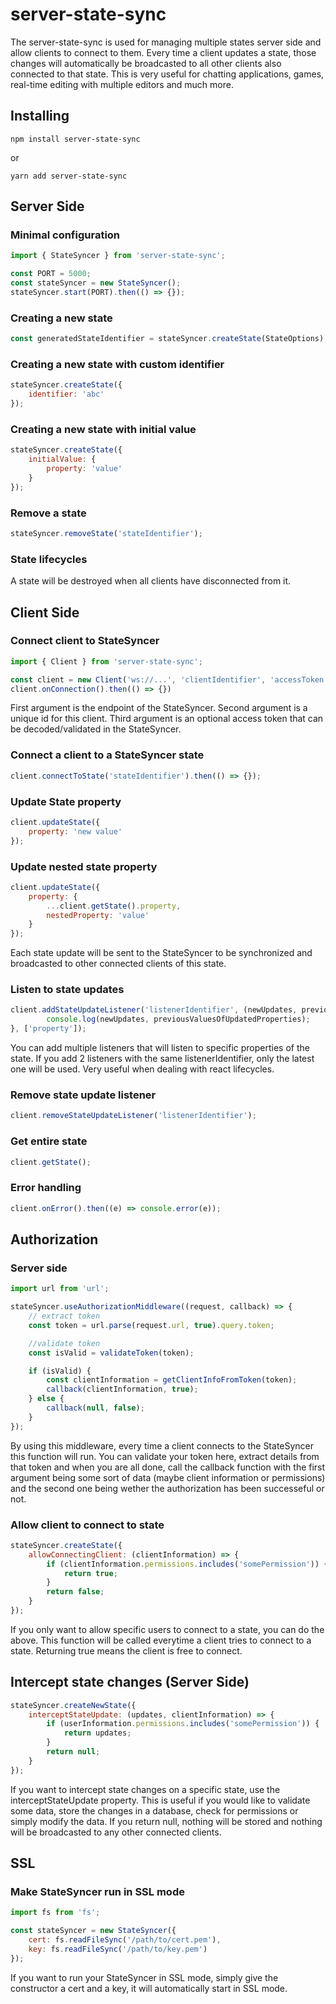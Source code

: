 # server-state-sync
The server-state-sync is used for managing multiple states server side and allow clients to connect to them. Every time a client updates a state, those changes will automatically be broadcasted to all other clients also connected to that state. This is very useful for chatting applications, games, real-time editing with multiple editors and much more.
## Installing
```
npm install server-state-sync
```
or
```
yarn add server-state-sync
```

## Server Side

### Minimal configuration

```js
import { StateSyncer } from 'server-state-sync';

const PORT = 5000;
const stateSyncer = new StateSyncer();
stateSyncer.start(PORT).then(() => {});
```

### Creating a new state

```js
const generatedStateIdentifier = stateSyncer.createState(StateOptions);
```

### Creating a new state with custom identifier

```js
stateSyncer.createState({
    identifier: 'abc'
});
```
### Creating a new state with initial value

```js
stateSyncer.createState({
    initialValue: {
        property: 'value'
    }
});
```
### Remove a state
```js
stateSyncer.removeState('stateIdentifier');
```
### State lifecycles
A state will be destroyed when all clients have disconnected from it. 

## Client Side
### Connect client to StateSyncer
```js
import { Client } from 'server-state-sync';

const client = new Client('ws://...', 'clientIdentifier', 'accessToken');
client.onConnection().then(() => {})
```
First argument is the endpoint of the StateSyncer. Second argument is a unique id for this client. Third argument is an optional access token that can be decoded/validated in the StateSyncer.
### Connect a client to a StateSyncer state
```js
client.connectToState('stateIdentifier').then(() => {});
```
### Update State property
```js
client.updateState({
    property: 'new value'
});
```
### Update nested state property
```js
client.updateState({
    property: {
        ...client.getState().property,
        nestedProperty: 'value'
    }
});
```
Each state update will be sent to the StateSyncer to be synchronized and broadcasted to other connected clients of this state.
### Listen to state updates
```js
client.addStateUpdateListener('listenerIdentifier', (newUpdates, previousValuesOfUpdatedProperties) => {
        console.log(newUpdates, previousValuesOfUpdatedProperties);
}, ['property']);
```
You can add multiple listeners that will listen to specific properties of the state. If you add 2 listeners with the same listenerIdentifier, only the latest one will be used. Very useful when dealing with react lifecycles.
### Remove state update listener
```js
client.removeStateUpdateListener('listenerIdentifier');
```
### Get entire state
```js
client.getState();
```
### Error handling
```js
client.onError().then((e) => console.error(e));
```
## Authorization
### Server side
```js
import url from 'url';

stateSyncer.useAuthorizationMiddleware((request, callback) => {
    // extract token
    const token = url.parse(request.url, true).query.token;

    //validate token
    const isValid = validateToken(token);

    if (isValid) {
        const clientInformation = getClientInfoFromToken(token);
        callback(clientInformation, true);
    } else {
        callback(null, false);
    }
});
```
By using this middleware, every time a client connects to the StateSyncer this function will run. You can validate your token here, extract details from that token and when you are all done, call the callback function with the first argument being some sort of data (maybe client information or permissions) and the second one being wether the authorization has been successeful or not.
### Allow client to connect to state

```js
stateSyncer.createState({
    allowConnectingClient: (clientInformation) => {
        if (clientInformation.permissions.includes('somePermission')) {
            return true;
        }
        return false;
    }
});
```
If you only want to allow specific users to connect to a state, you can do the above. This function will be called everytime a client tries to connect to a state. Returning true means the client is free to connect.
## Intercept state changes (Server Side)
```js
stateSyncer.createNewState({
    interceptStateUpdate: (updates, clientInformation) => {
        if (userInformation.permissions.includes('somePermission')) {
            return updates;
        }
        return null;
    }
});
```
If you want to intercept state changes on a specific state, use the interceptStateUpdate property. This is useful if you would like to validate some data, store the changes in a database, check for permissions or simply modify the data. If you return null, nothing will be stored and nothing will be broadcasted to any other connected clients.
## SSL
### Make StateSyncer run in SSL mode
```js
import fs from 'fs';

const stateSyncer = new StateSyncer({
    cert: fs.readFileSync('/path/to/cert.pem'),
    key: fs.readFileSync('/path/to/key.pem')
});
```
If you want to run your StateSyncer in SSL mode, simply give the constructor a cert and a key, it will automatically start in SSL mode.